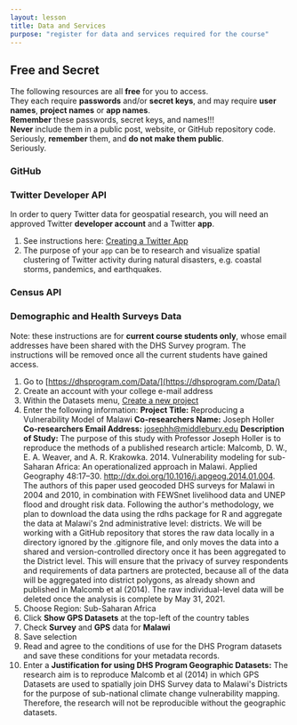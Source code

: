 ```yaml
---
layout: lesson
title: Data and Services
purpose: "register for data and services required for the course"
---
```


## Free and Secret

The following resources are all **free** for you to access.  
They each require **passwords** and/or **secret keys**, and may require **user names**, **project names** or **app names**.  
**Remember** these passwords, secret keys, and names!!!  
**Never** include them in a public post, website, or GitHub repository code.  
Seriously, **remember** them, and **do not make them public**.  
Seriously.

### GitHub

### Twitter Developer API

In order to query Twitter data for geospatial research, you will need an approved Twitter **developer account** and a Twitter **app**.

1. See instructions here: [Creating a Twitter App](https://cran.r-project.org/web/packages/rtweet/vignettes/auth.html)
2. The purpose of your `app` can be to research and visualize spatial clustering of Twitter activity during natural disasters, e.g. coastal storms, pandemics, and earthquakes.

### Census API

### Demographic and Health Surveys Data

Note: these instructions are for **current course students only**, whose email addresses have been shared with the DHS Survey program. The instructions will be removed once all the current students have gained access.

1. Go to [https://dhsprogram.com/Data/](https://dhsprogram.com/Data/)
1. Create an account with your college e-mail address
2. Within the Datasets menu, [Create a new project](https://dhsprogram.com/data/dataset_admin/index.cfm?action=createproject)
1. Enter the following information:
**Project Title:** Reproducing a Vulnerability Model of Malawi
**Co-researchers Name:** Joseph Holler
**Co-researchers Email Address:** josephh@middlebury.edu
**Description of Study:** The purpose of this study with Professor Joseph Holler is to reproduce the methods of a published research article: Malcomb, D. W., E. A. Weaver, and A. R. Krakowka. 2014. Vulnerability modeling for sub-Saharan Africa: An operationalized approach in Malawi. Applied Geography 48:17–30. http://dx.doi.org/10.1016/j.apgeog.2014.01.004. The authors of this paper used geocoded DHS surveys for Malawi in 2004 and 2010, in combination with FEWSnet livelihood data and UNEP flood and drought risk data. Following the author's methodology, we plan to download the data using the rdhs package for R and aggregate the data at Malawi's 2nd administrative level: districts. We will be working with a GitHub repository that stores the raw data locally in a directory ignored by the .gitignore file, and only moves the data into a shared and version-controlled directory once it has been aggregated to the District level. This will ensure that the privacy of survey respondents and requirements of data partners are protected, because all of the data will be aggregated into district polygons, as already shown and published in Malcomb et al (2014). The raw individual-level data will be deleted once the analysis is complete by May 31, 2021.
1. Choose Region: Sub-Saharan Africa
1. Click **Show GPS Datasets** at the top-left of the country tables
1. Check **Survey** and **GPS** data for **Malawi**
1. Save selection
1. Read and agree to the conditions of use for the DHS Program datasets and save these conditions for your metadata records.
1. Enter a **Justification for using DHS Program Geographic Datasets:** The research aim is to reproduce Malcomb et al (2014) in which GPS Datasets are used to spatially join DHS Survey data to Malawi's Districts for the purpose of sub-national climate change vulnerability mapping. Therefore, the research will not be reproducible without the geographic datasets.
